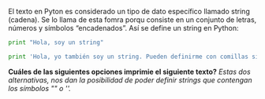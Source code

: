 El texto en Pyton es considerado un tipo de dato específico llamado string (cadena). Se lo llama de esta fomra porqu consiste en un conjunto de letras, números y símbolos “encadenados”. Así se define un string en Python:

``` python
print "Hola, soy un string"

print 'Hola, yo también soy un string. Pueden definirme con comillas simple o dobles!'
```



**Cuáles de las siguientes opciones imprimie el siguiente texto?**
_Estas dos alternativas, nos dan la posibilidad de poder definir strings que contengan los símbolos "" o ''._


